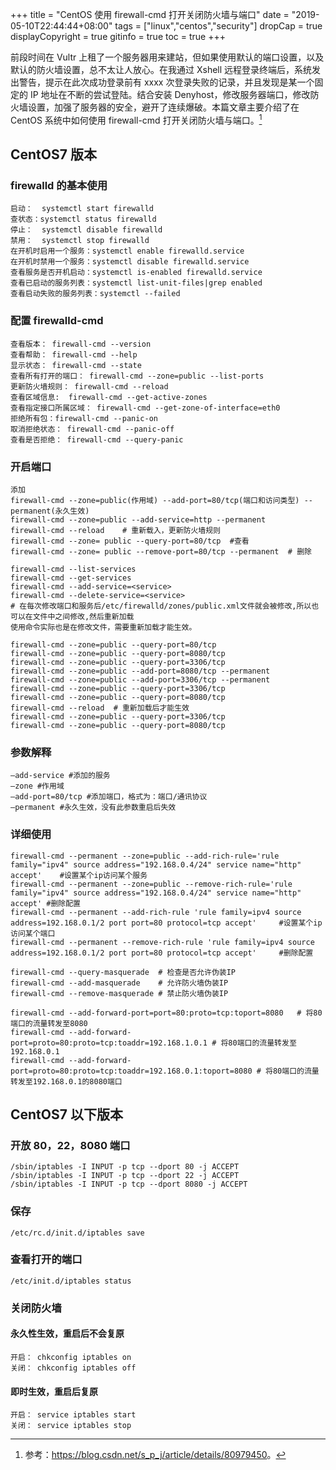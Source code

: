 +++
title = "CentOS 使用 firewall-cmd 打开关闭防火墙与端口"
date = "2019-05-10T22:44:44+08:00"
tags = ["linux","centos","security"]
dropCap = true
displayCopyright = true
gitinfo = true
toc = true
+++

前段时间在 Vultr 上租了一个服务器用来建站，但如果使用默认的端口设置，以及默认的防火墙设置，总不太让人放心。在我通过 Xshell 远程登录终端后，系统发出警告，提示在此次成功登录前有 xxxx 次登录失败的记录，并且发现是某一个固定的 IP 地址在不断的尝试登陆。结合安装 Denyhost，修改服务器端口，修改防火墙设置，加强了服务器的安全，避开了连续爆破。本篇文章主要介绍了在 CentOS 系统中如何使用 firewall-cmd 打开关闭防火墙与端口。[^1]

## CentOS7 版本

### firewalld 的基本使用

```
启动：  systemctl start firewalld
查状态：systemctl status firewalld 
停止：  systemctl disable firewalld
禁用：  systemctl stop firewalld
在开机时启用一个服务：systemctl enable firewalld.service
在开机时禁用一个服务：systemctl disable firewalld.service
查看服务是否开机启动：systemctl is-enabled firewalld.service
查看已启动的服务列表：systemctl list-unit-files|grep enabled
查看启动失败的服务列表：systemctl --failed
```

### 配置 firewalld-cmd

```
查看版本： firewall-cmd --version
查看帮助： firewall-cmd --help
显示状态： firewall-cmd --state
查看所有打开的端口： firewall-cmd --zone=public --list-ports
更新防火墙规则： firewall-cmd --reload
查看区域信息:  firewall-cmd --get-active-zones
查看指定接口所属区域： firewall-cmd --get-zone-of-interface=eth0
拒绝所有包：firewall-cmd --panic-on
取消拒绝状态： firewall-cmd --panic-off
查看是否拒绝： firewall-cmd --query-panic
```

### 开启端口

```
添加
firewall-cmd --zone=public(作用域) --add-port=80/tcp(端口和访问类型) --permanent(永久生效)
firewall-cmd --zone=public --add-service=http --permanent
firewall-cmd --reload    # 重新载入，更新防火墙规则
firewall-cmd --zone= public --query-port=80/tcp  #查看
firewall-cmd --zone= public --remove-port=80/tcp --permanent  # 删除

firewall-cmd --list-services
firewall-cmd --get-services
firewall-cmd --add-service=<service>
firewall-cmd --delete-service=<service>
# 在每次修改端口和服务后/etc/firewalld/zones/public.xml文件就会被修改,所以也可以在文件中之间修改,然后重新加载
使用命令实际也是在修改文件，需要重新加载才能生效。

firewall-cmd --zone=public --query-port=80/tcp
firewall-cmd --zone=public --query-port=8080/tcp
firewall-cmd --zone=public --query-port=3306/tcp
firewall-cmd --zone=public --add-port=8080/tcp --permanent
firewall-cmd --zone=public --add-port=3306/tcp --permanent
firewall-cmd --zone=public --query-port=3306/tcp
firewall-cmd --zone=public --query-port=8080/tcp
firewall-cmd --reload  # 重新加载后才能生效
firewall-cmd --zone=public --query-port=3306/tcp
firewall-cmd --zone=public --query-port=8080/tcp
```

### 参数解释

```
–add-service #添加的服务
–zone #作用域
–add-port=80/tcp #添加端口，格式为：端口/通讯协议
–permanent #永久生效，没有此参数重启后失效
```

### 详细使用

```
firewall-cmd --permanent --zone=public --add-rich-rule='rule family="ipv4" source address="192.168.0.4/24" service name="http" accept'    #设置某个ip访问某个服务
firewall-cmd --permanent --zone=public --remove-rich-rule='rule family="ipv4" source address="192.168.0.4/24" service name="http" accept' #删除配置
firewall-cmd --permanent --add-rich-rule 'rule family=ipv4 source address=192.168.0.1/2 port port=80 protocol=tcp accept'     #设置某个ip访问某个端口
firewall-cmd --permanent --remove-rich-rule 'rule family=ipv4 source address=192.168.0.1/2 port port=80 protocol=tcp accept'     #删除配置

firewall-cmd --query-masquerade  # 检查是否允许伪装IP
firewall-cmd --add-masquerade    # 允许防火墙伪装IP
firewall-cmd --remove-masquerade # 禁止防火墙伪装IP

firewall-cmd --add-forward-port=port=80:proto=tcp:toport=8080   # 将80端口的流量转发至8080
firewall-cmd --add-forward-port=proto=80:proto=tcp:toaddr=192.168.1.0.1 # 将80端口的流量转发至192.168.0.1
firewall-cmd --add-forward-port=proto=80:proto=tcp:toaddr=192.168.0.1:toport=8080 # 将80端口的流量转发至192.168.0.1的8080端口
```



## CentOS7 以下版本

### 开放 80，22，8080 端口

```
/sbin/iptables -I INPUT -p tcp --dport 80 -j ACCEPT
/sbin/iptables -I INPUT -p tcp --dport 22 -j ACCEPT
/sbin/iptables -I INPUT -p tcp --dport 8080 -j ACCEPT
```

### 保存

```
/etc/rc.d/init.d/iptables save
```

### 查看打开的端口

```
/etc/init.d/iptables status
```

### 关闭防火墙 

#### 永久性生效，重启后不会复原

```
开启： chkconfig iptables on
关闭： chkconfig iptables off
```

#### 即时生效，重启后复原

```
开启： service iptables start
关闭： service iptables stop
```

[^1]: 参考：<https://blog.csdn.net/s_p_j/article/details/80979450>。